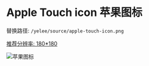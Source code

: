 # Apple Touch icon 苹果图标

替换路径: `/yelee/source/apple-touch-icon.png`

[推荐分辨率: 180*180](https://realfavicongenerator.net/blog/apple-touch-icon-the-good-the-bad-the-ugly/)

![苹果图标](/src/apple-icon.png)
